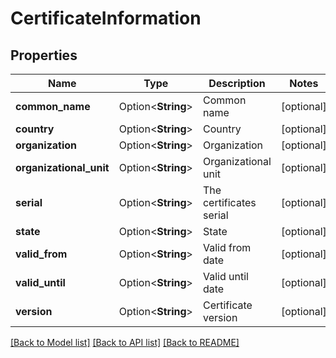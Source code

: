 # CertificateInformation

## Properties

Name | Type | Description | Notes
------------ | ------------- | ------------- | -------------
**common_name** | Option<**String**> | Common name | [optional]
**country** | Option<**String**> | Country | [optional]
**organization** | Option<**String**> | Organization | [optional]
**organizational_unit** | Option<**String**> | Organizational unit | [optional]
**serial** | Option<**String**> | The certificates serial | [optional]
**state** | Option<**String**> | State | [optional]
**valid_from** | Option<**String**> | Valid from date | [optional]
**valid_until** | Option<**String**> | Valid until date | [optional]
**version** | Option<**String**> | Certificate version | [optional]

[[Back to Model list]](../README.md#documentation-for-models) [[Back to API list]](../README.md#documentation-for-api-endpoints) [[Back to README]](../README.md)



